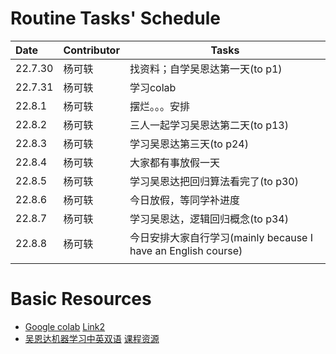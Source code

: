 # Routine Tasks' Schedule

| Date    | Contributor | Tasks                         |
| :------ | ----------- | ----------------------------- |
| 22.7.30 | 杨可轶      | 找资料；自学吴恩达第一天(to p1) |
| 22.7.31 | 杨可轶      | 学习colab               |
| 22.8.1  | 杨可轶      | 摆烂。。。安排                |
| 22.8.2 | 杨可轶 | 三人一起学习吴恩达第二天(to p13) |
| 22.8.3 | 杨可轶 | 学习吴恩达第三天(to p24) |
| 22.8.4 | 杨可轶 | 大家都有事放假一天 |
| 22.8.5 | 杨可轶 | 学习吴恩达把回归算法看完了(to p30) |
| 22.8.6 | 杨可轶 | 今日放假，等同学补进度 |
| 22.8.7 | 杨可轶 | 学习吴恩达，逻辑回归概念(to p34) |
| 22.8.8 | 杨可轶 | 今日安排大家自行学习(mainly because I have an English course) |
|  |  |  |

# Basic Resources

+ [Google colab](https://www.bilibili.com/video/BV13K4y1P7dx?vd_source=201165409d215309378c147c92696501)     [Link2](https://www.youtube.com/watch?v=inN8seMm7UI)
+ [吴恩达机器学习中英双语](https://www.bilibili.com/video/BV1o3411M7cj?p=1&vd_source=201165409d215309378c147c92696501)   [课程资源](https://vkosuri.github.io/CourseraMachineLearning/)

